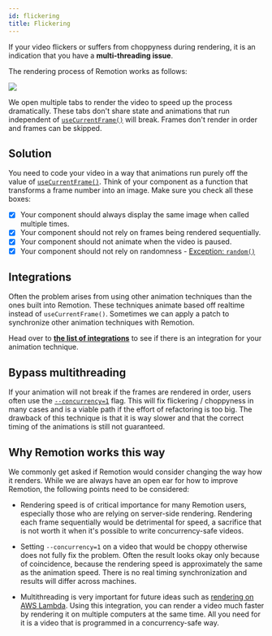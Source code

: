 ```yaml
---
id: flickering
title: Flickering
---
```


If your video flickers or suffers from choppyness during rendering, it is an indication that you have a **multi-threading issue**.

The rendering process of Remotion works as follows:

<img src="/img/parallel-rendering.png" />

We open multiple tabs to render the video to speed up the process dramatically. These tabs don't share state and animations that run independent of [`useCurrentFrame()`](/docs/use-current-frame) will break. Frames don't render in order and frames can be skipped.

## Solution

You need to code your video in a way that animations run purely off the value of [`useCurrentFrame()`](/docs/use-current-frame). Think of your component as a function that transforms a frame number into an image. Make sure you check all these boxes:

- [x] Your component should always display the same image when called multiple times.
- [x] Your component should not rely on frames being rendered sequentially.
- [x] Your component should not animate when the video is paused.
- [x] Your component should not rely on randomness - [Exception: `random()`](/docs/random)

## Integrations

Often the problem arises from using other animation techniques than the ones built into Remotion. These techniques animate based off realtime instead of `useCurrentFrame()`. Sometimes we can apply a patch to synchronize other animation techniques with Remotion.

Head over to [**the list of integrations**](/docs/third-party) to see if there is an integration for your animation technique.

## Bypass multithreading

If your animation will not break if the frames are rendered in order, users often use the [`--concurrency=1`](/docs/cli/render#--concurrency) flag. This will fix flickering / choppyness in many cases and is a viable path if the effort of refactoring is too big. The drawback of this technique is that it is way slower and that the correct timing of the animations is still not guaranteed.

## Why Remotion works this way

We commonly get asked if Remotion would consider changing the way how it renders. While we are always have an open ear for how to improve Remotion, the following points need to be considered:

- Rendering speed is of critical importance for many Remotion users, especially those who are relying on server-side rendering. Rendering each frame sequentially would be detrimental for speed, a sacrifice that is not worth it when it's possible to write concurrency-safe videos.

- Setting `--concurrency=1` on a video that would be choppy otherwise does not fully fix the problem. Often the result looks okay only because of coincidence, because the rendering speed is approximately the same as the animation speed. There is no real timing synchronization and results will differ across machines.

- Multithreading is very important for future ideas such as [rendering on AWS Lambda](https://github.com/remotion-dev/remotion/pull/423). Using this integration, you can render a video much faster by rendering it on multiple computers at the same time. All you need for it is a video that is programmed in a concurrency-safe way.
